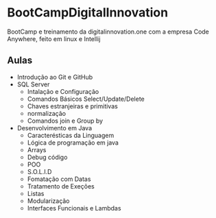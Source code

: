 # BootCampDigitalInnovation
BootCamp e treinamento da digitalinnovation.one com a empresa Code Anywhere, feito em linux e Intellij
## Aulas
* Introdução ao Git e GitHub 
* SQL Server
  * Intalação e Configuração
  * Comandos Básicos Select/Update/Delete
  * Chaves estranjeiras e primitivas
  * normalização
  * Comandos join e Group by
* Desenvolvimento em Java
  * Caracterésticas da Linguagem 
  * Lógica de programação em java
  * Arrays
  * Debug código   
  * POO
  * S.O.L.I.D
  * Fomatação com Datas
  * Tratamento de Exeções
  * Listas
  * Modularização 
  * Interfaces Funcionais e Lambdas
  
  
  






